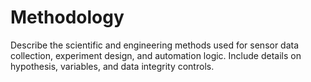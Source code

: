 # Methodology

Describe the scientific and engineering methods used for sensor data collection, experiment design, and automation logic. Include details on hypothesis, variables, and data integrity controls.
